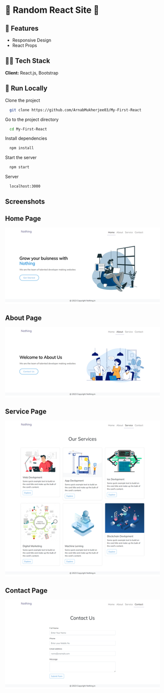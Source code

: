 
# 👀 Random React Site 👀




## 🚀 Features

- Responsive Design
- React Props



## 🧑‍🚀 Tech Stack

**Client:** React.js, Bootstrap




## 🚀 Run Locally

Clone the project

```bash
  git clone https://github.com/ArnabMukherjee03/My-First-React
```

Go to the project directory

```bash
  cd My-First-React
```

Install dependencies

```bash
  npm install
```

Start the server

```bash
  npm start
```
Server
```bash
  localhost:3000
```

## Screenshots

## Home Page
![App Screenshot](./Screenshots/Home.png)

## About Page
![App Screenshot](./Screenshots/About.png)

## Service Page
![App Screenshot](./Screenshots/Service.png)

## Contact Page
![App Screenshot](./Screenshots/Contact.png)

